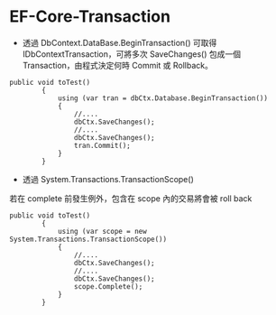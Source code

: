 # EF-Core-Transaction


* 透過 DbContext.DataBase.BeginTransaction() 可取得 IDbContextTransaction，可將多次 SaveChanges() 包成一個 Transaction，由程式決定何時 Commit 或 Rollback。


```
public void toTest()
        {
            using (var tran = dbCtx.Database.BeginTransaction())
            { 
                //....
                dbCtx.SaveChanges();
                //....
                dbCtx.SaveChanges();
                tran.Commit();
            }
        }
```

* 透過 System.Transactions.TransactionScope()

若在 complete 前發生例外，包含在 scope 內的交易將會被 roll back

```
public void toTest()
        {
            using (var scope = new System.Transactions.TransactionScope())
            { 
                //....
                dbCtx.SaveChanges();
                //....
                dbCtx.SaveChanges();
                scope.Complete();
            }
        }
        
```
